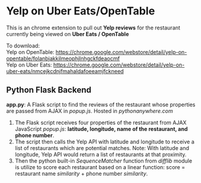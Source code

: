 # Yelp on Uber Eats/OpenTable
This is an chrome extension to pull out **Yelp reviews** for the restaurant currently being viewed on **Uber Eats / OpenTable**

To download:  
Yelp on OpenTable: https://chrome.google.com/webstore/detail/yelp-on-opentable/folanbjakkilmeophjlnhgckfdeaocmf   
Yelp on Uber Eats: https://chrome.google.com/webstore/detail/yelp-on-uber-eats/nmcejkcdnjfmahaldafoeeamjfckneed   

## Python Flask Backend 
**app.py**: A Flask script to find the reviews of the restaurant whose properties are passed from AJAX in *popup.js*. Hosted in *pythonanywhere.com*

1. The Flask script receives four properties of the restaurant from AJAX JavaScript *popup.js*: 
**latitude, longitude, name of the restaurant, and phone number**.
2. The script then calls the Yelp API with latitude and longitude to receive a list of restaurants which are potential matches.
Note: With latitude and longitude, Yelp API would return a list of restaurants at that proximity.
3. Then the python built-in *SequenceMatcher* function from *difflib* module is utilize to score each restaurant based on a linear function: 
score = restaurant name *similarity* + phone number *similarity*.



